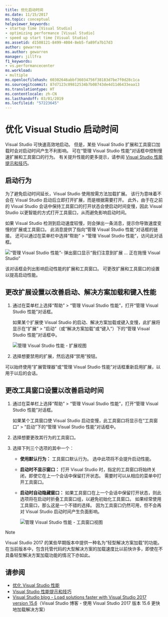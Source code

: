 ```yaml
---
title: 优化启动时间
ms.date: 11/15/2017
ms.topic: conceptual
helpviewer_keywords:
- startup time [Visual Studio]
- optimizing performance [Visual Studio]
- speed up start time [Visual Studio]
ms.assetid: d1508121-8499-4084-8eb5-fa89fa7b17d3
author: gewarren
ms.author: gewarren
manager: jillfra
f1_keywords:
- vs.performancecenter
ms.workload:
- multiple
ms.openlocfilehash: 60302646abbf36034756f38183d7be7f0d28c1ca
ms.sourcegitcommit: 87d7123c09812534b7b08743de4d11d6433eaa13
ms.translationtype: HT
ms.contentlocale: zh-CN
ms.lasthandoff: 03/01/2019
ms.locfileid: "57223645"
---
```

# <a name="optimize-visual-studio-startup-time"></a>优化 Visual Studio 启动时间

Visual Studio 可快速高效地启动。 但是，某些 Visual Studio 扩展和工具窗口加载时会对启动时间产生不利影响。 可在“管理 Visual Studio 性能”对话框中控制慢速扩展和工具窗口的行为。 有关提升性能的更多提示，请参阅 [Visual Studio 性能提示和技巧](../ide/visual-studio-performance-tips-and-tricks.md)。

## <a name="startup-behavior"></a>启动行为

为了避免启动时间延长，Visual Studio 使用按需方法加载扩展。 该行为意味着不会在 Visual Studio 启动后立即打开扩展，而是根据需要打开。 此外，由于在之前的 Visual Studio 会话中保持工具窗口的打开状态会使启动时间变慢，因此 Visual Studio 以更智能的方式打开工具窗口，从而避免影响启动时间。

如果 Visual Studio 检测到启动速度较慢，则会弹出一条消息，提示你导致速度变慢的扩展或工具窗口。 此消息提供了指向“管理 Visual Studio 性能”对话框的链接。 还可以通过在菜单栏中选择“帮助” > “管理 Visual Studio 性能”，访问此对话框。

![“管理 Visual Studio 性能”- 弹出窗口显示“我们注意到扩展 ... 正在拖慢 Visual Studio”](../ide/media/vside_perfdialog_popup.png)

该对话框会列出影响启动性能的扩展和工具窗口。 可更改扩展和工具窗口的设置以提高启动性能。

## <a name="a-nameextensions-to-change-extension-settings-to-improve-startup-solution-load-and-typing-performance"></a><a name="extensions" />更改扩展设置以改善启动、解决方案加载和键入性能

1. 通过在菜单栏上选择“帮助” > “管理 Visual Studio 性能”，打开“管理 Visual Studio 性能”对话框。

    如果某个扩展使 Visual Studio 的启动、解决方案加载或键入变慢，此扩展将显示在“扩展” > “启动”（或“解决方案加载”或“键入”）下的“管理 Visual Studio 性能”对话框中。

    ![管理 Visual Studio 性能 - 扩展视图](../ide/media/vside_perfdialog_extensions.png)

2. 选择想要禁用的扩展，然后选择“禁用”按钮。

可以始终使用“扩展管理器”或“管理 Visual Studio 性能”对话框重新启用扩展，以用于以后的会话。

## <a name="a-nametool-windows-to-change-tool-window-settings-to-improve-startup-time"></a><a name="tool-windows" />更改工具窗口设置以改善启动时间

1. 通过在菜单栏上选择“帮助” > “管理 Visual Studio 性能”，打开“管理 Visual Studio 性能”对话框。

    如果某个工具窗口使 Visual Studio 启动变慢，此工具窗口将显示在“工具窗口” > “启动”下的“管理 Visual Studio 性能”对话框中。

2. 选择想要更改其行为的工具窗口。

3. 选择下列三个选项的其中一个：

   - **使用默认行为：** 工具窗口默认行为。 选中此项将不会提升启动性能。

   - **启动时不显示窗口：** 打开 Visual Studio 时，指定的工具窗口将始终关闭，即使它在上一个会话中保留打开状态。 需要时可以从相应的菜单中打开工具窗口。

   - **启动时自动隐藏窗口：** 如果工具窗口在上一个会话中保留打开状态，则此选项将在启动时折叠工具窗口组，以避免初始化工具窗口。 如果经常使用工具窗口，那么这是一个不错的选择。 因为工具窗口仍然可用，但不会再对 Visual Studio 启动时间产生负面影响。

     ![管理 Visual Studio 性能 - 工具窗口视图](../ide/media/vside_perfdialog_toolwindows.png)

> [!NOTE]
> Visual Studio 2017 的某些早期版本中提供一种名为“轻型解决方案加载”的功能。 在当前版本中，包含托管代码的大型解决方案的加载速度比以前快许多，即使在不具备轻型解决方案加载功能的情况下亦如此。

## <a name="see-also"></a>请参阅

- [优化 Visual Studio 性能](../ide/optimize-visual-studio-performance.md)
- [Visual Studio 性能提示和技巧](../ide/visual-studio-performance-tips-and-tricks.md)
- [Visual Studio blog - Load solutions faster with Visual Studio 2017 version 15.6](https://devblogs.microsoft.com/visualstudio/load-solutions-faster-with-visual-studio-2017-version-15-6/)（Visual Studio 博客 - 使用 Visual Studio 2017 版本 15.6 更快地加载解决方案）